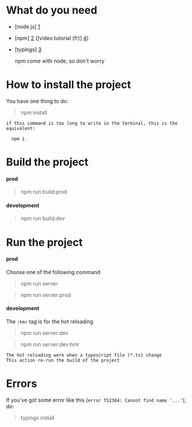 # What do you need

 * [node.js] [1]
 * [npm] [2] ([video tutorial (fr)] [4])
 * [typings] [3]


    npm come with node, so don't worry

# How to install the project

You have one thing to do:

   > npm install

    if this command is too long to write in the terminal, this is the equivalent:

      npm i

# Build the project

#### prod
   > npm run build:prod

#### development
   > npm run build:dev

# Run the project

#### prod
Choose one of the following command

   > npm run server

   > npm run server:prod

#### development
The `:hmr` tag is for the hot reloading

   > npm run server:dev

   > npm run server:dev:hmr

    The hot reloading work when a typescript file (*.ts) change
    This action re-run the build of the project


# Errors
If you've got some error like this (`error TS2304: Cannot find name '...'`), do:

  > typings install




 [1]: https://nodejs.org/en/                        "node.js"
 [2]: https://www.npmjs.com/                        "npm"
 [3]: https://www.npmjs.com/package/typings         "typings"
 [4]: https://www.youtube.com/watch?v=53U0TBKFwUw   "video tutorial"
